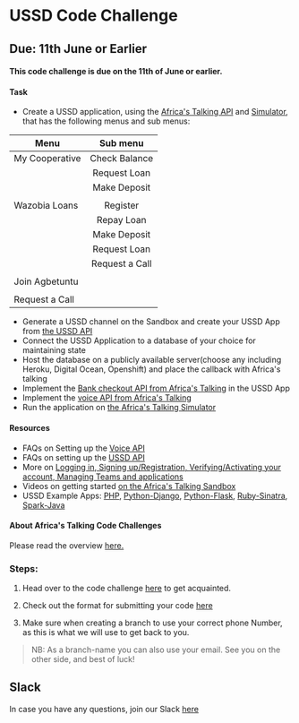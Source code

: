 # USSD Code Challenge
## Due: 11th June or Earlier
#### This code challenge is due on the 11th of June or earlier. 

#### Task
- Create a USSD application, using the [Africa's Talking API](https://africastalking.com/) and [Simulator](), that has the following menus and sub menus:

| Menu           | Sub menu      |  
| -------------- |:-------------:|  
| My Cooperative | Check Balance |  
|                | Request Loan  |       
|                | Make Deposit  |       
|                |               |       
| Wazobia Loans  | Register      |       
|                | Repay Loan    |       
|                | Make Deposit  |       
|                | Request Loan  |       
|                | Request a Call|       
|                |               |       
| Join Agbetuntu |               |       
|                |               |       
| Request a Call |               |       

- Generate a USSD channel on the Sandbox and create your USSD App from [the USSD API](http://docs.africastalking.com/ussd)
- Connect the USSD Application to a database of your choice for maintaining state
- Host the database on a publicly available server(choose any including Heroku, Digital Ocean, Openshift) and place the callback with Africa's talking
- Implement the [Bank checkout API from Africa's Talking](http://docs.africastalking.com/bank/checkout) in the USSD App
- Implement the [voice API from Africa's Talking](http://docs.africastalking.com/voice)
- Run the application on [the Africa's Talking Simulator](https://simulator.africastalking.com:1517/)

#### Resources
- FAQs on Setting up the [Voice API](http://help.africastalking.com/voice)
- FAQs on setting up the [USSD API](http://help.africastalking.com/ussd)
- More on [Logging in, Signing up/Registration, Verifying/Activating your account, Managing Teams and applications](http://help.africastalking.com/website)
- Videos on getting started [on the Africa's Talking Sandbox](https://www.dropbox.com/sh/qq086503d5zaq7l/AADEo-oazNF_PgYIPRjPpeCua?dl=0)
- USSD Example Apps:
 [PHP](https://github.com/JaniKibichi/microfinance-ussd-app), 
 [Python-Django](https://github.com/RuthNjeri/Microfinance-ussd-django), 
 [Python-Flask](https://github.com/Piusdan/USSD-Python-Demo),
 [Ruby-Sinatra](https://github.com/JaniKibichi/sandbox-manenos/tree/master/ussd-rb), 
 [Spark-Java](https://github.com/JaniKibichi/sandbox-manenos/tree/master/ussd-java)

#### About Africa's Talking Code Challenges
Please read the overview [here.](http://atdevoutreach.viewdocs.io/USSDCodeChallenge/)

### Steps:
1. Head over to the code challenge [here](http://atdevoutreach.viewdocs.io/codeChallengeGaming05018/CodeChallengeGaming05018/) to get acquainted.

2.  Check out the format for submitting your code [here](http://atdevoutreach.viewdocs.io/codeChallengeGaming05018/CodeChallengeGamingSteps/)

3.  Make sure when creating a branch to use your correct phone Number, as this is what we will use to get back to you.
> NB: As a branch-name you can also use your email.
> See you on the other side, and best of luck!

## Slack
In case you have any questions, join our Slack [here](https://slackin-africastalking.now.sh/)
